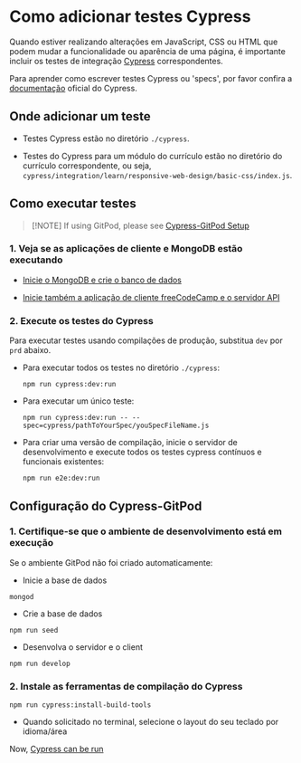 # Como adicionar testes Cypress

Quando estiver realizando alterações em JavaScript, CSS ou HTML que podem mudar a funcionalidade ou aparência de uma página, é importante incluir os testes de integração [Cypress](https://docs.cypress.io) correspondentes.

Para aprender como escrever testes Cypress ou 'specs', por favor confira a [documentação](https://docs.cypress.io/guides/getting-started/writing-your-first-test.html) oficial do Cypress.

## Onde adicionar um teste

- Testes Cypress estão no diretório `./cypress`.

- Testes do Cypress para um módulo do currículo estão no diretório do currículo correspondente, ou seja, `cypress/integration/learn/responsive-web-design/basic-css/index.js`.

## Como executar testes

> [!NOTE] If using GitPod, please see [Cypress-GitPod Setup](how-to-add-cypress-tests#cypress-gitpod-setup)

### 1. Veja se as aplicações de cliente e MongoDB estão executando

- [Inicie o MongoDB e crie o banco de dados](how-to-setup-freecodecamp-locally#step-3-start-mongodb-and-seed-the-database)

- [Inicie também a aplicação de cliente freeCodeCamp e o servidor API](how-to-setup-freecodecamp-locally#step-4-start-the-freecodecamp-client-application-and-api-server)

### 2. Execute os testes do Cypress

Para executar testes usando compilações de produção, substitua `dev` por `prd` abaixo.

- Para executar todos os testes no diretório `./cypress`:

  ```console
  npm run cypress:dev:run
  ```

- Para executar um único teste:

  ```console
  npm run cypress:dev:run -- --spec=cypress/pathToYourSpec/youSpecFileName.js
  ```

- Para criar uma versão de compilação, inicie o servidor de desenvolvimento e execute todos os testes cypress contínuos e funcionais existentes:

  ```console
  npm run e2e:dev:run
  ```

## Configuração do Cypress-GitPod

### 1. Certifique-se que o ambiente de desenvolvimento está em execução

Se o ambiente GitPod não foi criado automaticamente:

- Inicie a base de dados

```console
mongod
```

- Crie a base de dados

```console
npm run seed
```

- Desenvolva o servidor e o client

```console
npm run develop
```

### 2. Instale as ferramentas de compilação do Cypress

```console
npm run cypress:install-build-tools
```

- Quando solicitado no terminal, selecione o layout do seu teclado por idioma/área

Now, [Cypress can be run](how-to-add-cypress-tests#_2-run-the-cypress-tests)
